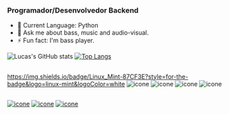 ### Programador/Desenvolvedor Backend

- 🪪 Current Language: Python 
- 💬 Ask me about bass, music and audio-visual.
- ⚡ Fun fact: I'm bass player.


![Lucas's GitHub stats](https://github-readme-stats.vercel.app/api?username=LucasIdalino&count_private=True&show_icons=true&theme=tokyonight)
[![Top Langs](https://github-readme-stats.vercel.app/api/top-langs/?username=LucasIdalino&layout=compact)](https://github.com/LucasIdalino/github-readme-stats)

##

https://img.shields.io/badge/Linux_Mint-87CF3E?style=for-the-badge&logo=linux-mint&logoColor=white
![icone](https://img.shields.io/badge/Python-14354C?style=for-the-badge&logo=python&logoColor=white)
![icone](https://img.shields.io/badge/Django-092E20?style=for-the-badge&logo=django&logoColor=white)
![icone](https://img.shields.io/badge/DJANGO-REST-ff1709?style=for-the-badge&logo=django&logoColor=white&color=ff1709&labelColor=black)
![icone](https://img.shields.io/badge/MySQL-00000F?style=for-the-badge&logo=mysql&logoColor=white)

##

[![icone](https://img.shields.io/badge/LinkedIn-0077B5?style=for-the-badge&logo=linkedin&logoColor=white)](https://www.linkedin.com/in/lucas-idalino-4197391bb/)
[![icone](https://img.shields.io/badge/Microsoft_Outlook-0078D4?style=for-the-badge&logo=microsoft-outlook&logoColor=white)](lucasidalino14@hotmail.com)
[![icone](https://img.shields.io/badge/Codewars-B1361E?style=for-the-badge&logo=Codewars&logoColor=white)](https://www.codewars.com/users/LucasIdalino)
